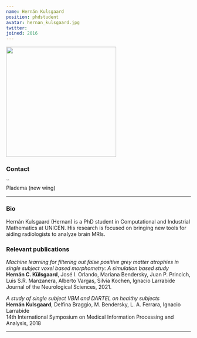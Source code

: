 ```yaml
---
name: Hernán Kulsgaard
position: phdstudent
avatar: hernan_kulsgaard.jpg
twitter:
joined: 2016
---
```


<img width="300" src="{{site.baseurl}}/images/people/{{page.avatar}}" data-action="zoom">

### Contact

<i class="fa fa-envelope-o"></i>  ``<br>
<i class="fa fa-building"></i> Pladema (new wing) <br>

<hr>

### Bio

Hernán Kulsgaard (Hernan) is a PhD student in Computational and Industrial Mathematics at UNICEN. His research is focused on bringing new tools for aiding radiologists to analyze brain MRIs.

### Relevant publications

_Machine learning for filtering out false positive grey matter atrophies in single subject voxel based morphometry: A simulation based study_<br>
**Hernán C. Külsgaard**, José I. Orlando, Mariana Bendersky, Juan P. Princich, Luis S.R. Manzanera, Alberto Vargas, Silvia Kochen, Ignacio Larrabide<br>
Journal of the Neurological Sciences, 2021.

_A study of single subject VBM and DARTEL on healthy subjects_<br>
**Hernán Kulsgaard**, Delfina Braggio, M. Bendersky, L. A. Ferrara, Ignacio Larrabide<br>
14th International Symposium on Medical Information Processing and Analysis, 2018


<hr>